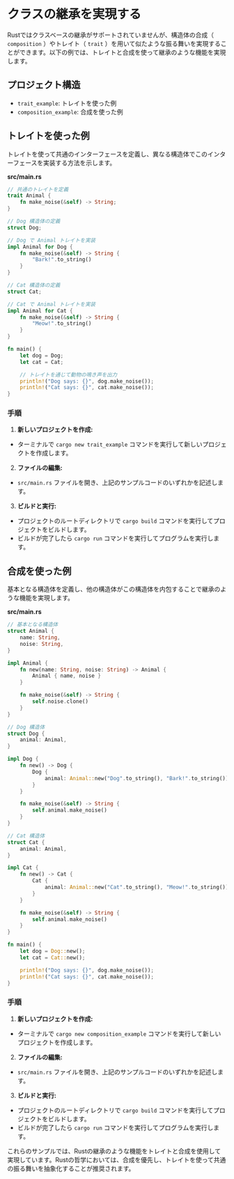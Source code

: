 # クラスの継承を実現する

Rustではクラスベースの継承がサポートされていませんが、構造体の合成（ `composition` ）やトレイト（ `trait` ）を用いて似たような振る舞いを実現することができます。以下の例では、トレイトと合成を使って継承のような機能を実現します。

## プロジェクト構造
- `trait_example`: トレイトを使った例
- `composition_example`: 合成を使った例


## トレイトを使った例
トレイトを使って共通のインターフェースを定義し、異なる構造体でこのインターフェースを実装する方法を示します。

**src/main.rs**
```rust
// 共通のトレイトを定義
trait Animal {
    fn make_noise(&self) -> String;
}

// Dog 構造体の定義
struct Dog;

// Dog で Animal トレイトを実装
impl Animal for Dog {
    fn make_noise(&self) -> String {
        "Bark!".to_string()
    }
}

// Cat 構造体の定義
struct Cat;

// Cat で Animal トレイトを実装
impl Animal for Cat {
    fn make_noise(&self) -> String {
        "Meow!".to_string()
    }
}

fn main() {
    let dog = Dog;
    let cat = Cat;

    // トレイトを通じて動物の鳴き声を出力
    println!("Dog says: {}", dog.make_noise());
    println!("Cat says: {}", cat.make_noise());
}
```
### 手順
1. **新しいプロジェクトを作成:**
- ターミナルで `cargo new trait_example` コマンドを実行して新しいプロジェクトを作成します。

2. **ファイルの編集:**
- `src/main.rs` ファイルを開き、上記のサンプルコードのいずれかを記述します。

3. **ビルドと実行:**
- プロジェクトのルートディレクトリで `cargo build` コマンドを実行してプロジェクトをビルドします。
- ビルドが完了したら `cargo run` コマンドを実行してプログラムを実行します。


## 合成を使った例
基本となる構造体を定義し、他の構造体がこの構造体を内包することで継承のような機能を実現します。

**src/main.rs**
```rust
// 基本となる構造体
struct Animal {
    name: String,
    noise: String,
}

impl Animal {
    fn new(name: String, noise: String) -> Animal {
        Animal { name, noise }
    }

    fn make_noise(&self) -> String {
        self.noise.clone()
    }
}

// Dog 構造体
struct Dog {
    animal: Animal,
}

impl Dog {
    fn new() -> Dog {
        Dog {
            animal: Animal::new("Dog".to_string(), "Bark!".to_string()),
        }
    }

    fn make_noise(&self) -> String {
        self.animal.make_noise()
    }
}

// Cat 構造体
struct Cat {
    animal: Animal,
}

impl Cat {
    fn new() -> Cat {
        Cat {
            animal: Animal::new("Cat".to_string(), "Meow!".to_string()),
        }
    }

    fn make_noise(&self) -> String {
        self.animal.make_noise()
    }
}

fn main() {
    let dog = Dog::new();
    let cat = Cat::new();

    println!("Dog says: {}", dog.make_noise());
    println!("Cat says: {}", cat.make_noise());
}
```

### 手順
1. **新しいプロジェクトを作成:**
- ターミナルで `cargo new composition_example` コマンドを実行して新しいプロジェクトを作成します。

2. **ファイルの編集:**
- `src/main.rs` ファイルを開き、上記のサンプルコードのいずれかを記述します。

3. **ビルドと実行:**
- プロジェクトのルートディレクトリで `cargo build` コマンドを実行してプロジェクトをビルドします。
- ビルドが完了したら `cargo run` コマンドを実行してプログラムを実行します。


これらのサンプルでは、Rustの継承のような機能をトレイトと合成を使用して実現しています。Rustの哲学においては、合成を優先し、トレイトを使って共通の振る舞いを抽象化することが推奨されます。

